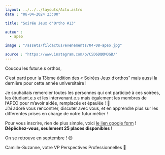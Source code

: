 ```yaml
---
layout: ../../../layouts/Actu.astro
date : "08-04-2024 23:00"

title: "Soirée Jeux d'Ortho #13"

auteur :
  - apeo

image : "/assets/fildactus/evenements/04-08-apeo.jpg"

source : "https://www.instagram.com/p/C5D6DQOMOGD/"
---
```


Coucou les futur.e.s orthos,

C’est parti pour la 13ème édition des « Soirées Jeux d’orthos” mais aussi la dernière pour cette année universitaire !

Je souhaitais remercier toutes les personnes qui ont participé à ces soirées, les étudiant.e.s et les intervenant.e.s mais également les membres de l’APEO pour m’avoir aidée, remplacée et épaulée ! 🤍  
J’ai adoré vous rencontrer, discuter avec vous, et en apprendre plus sur les différentes prises en charge de notre futur métier !

Pour vous inscrire, rien de plus simple, voici [le lien google form](https://docs.google.com/forms/d/e/1FAIpQLScXjoJb8IsXEHBNFgbVAKMKHdXJe62iUuPpD6xMt-sYjZTfzA/viewform) ! __Dépêchez-vous, seulement 25 places disponibles__ !

On se retrouve en septembre ! 😊

Camille-Suzanne, votre VP Perspectives Professionnelles 💖